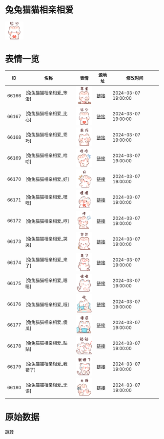 # 兔兔猫猫相亲相爱

<img src="./cover.png" height="60" alt="cover" />

# 表情一览

|ID|名称|表情|源地址|修改时间|
|----|----|----|----|----|
|66166|[兔兔猫猫相亲相爱_笨蛋]|<img src="./pic/066166_%5B兔兔猫猫相亲相爱_笨蛋%5D.png" height="60" alt="笨蛋"/>|[链接](https://i0.hdslb.com/bfs/garb/a1c40e992e53bb1e4ed4431855828e4d023b5e44.png)|2024-03-07 19:00:00|
|66167|[兔兔猫猫相亲相爱_比心]|<img src="./pic/066167_%5B兔兔猫猫相亲相爱_比心%5D.png" height="60" alt="比心"/>|[链接](https://i0.hdslb.com/bfs/garb/2a45f628f9ad64938211cf47de48d7a7882dd890.png)|2024-03-07 19:00:00|
|66168|[兔兔猫猫相亲相爱_乖巧]|<img src="./pic/066168_%5B兔兔猫猫相亲相爱_乖巧%5D.png" height="60" alt="乖巧"/>|[链接](https://i0.hdslb.com/bfs/garb/3f439823a639f82b57c8597cb6d0d18bccec5bf1.png)|2024-03-07 19:00:00|
|66169|[兔兔猫猫相亲相爱_哈哈]|<img src="./pic/066169_%5B兔兔猫猫相亲相爱_哈哈%5D.png" height="60" alt="哈哈"/>|[链接](https://i0.hdslb.com/bfs/garb/adfe42cc09d2e45f47accce58a4fdfabde8204a3.png)|2024-03-07 19:00:00|
|66170|[兔兔猫猫相亲相爱_好]|<img src="./pic/066170_%5B兔兔猫猫相亲相爱_好%5D.png" height="60" alt="好"/>|[链接](https://i0.hdslb.com/bfs/garb/856d545636554d3cec43cbd2cfa922a80f5f4f8c.png)|2024-03-07 19:00:00|
|66171|[兔兔猫猫相亲相爱_嘿嘿]|<img src="./pic/066171_%5B兔兔猫猫相亲相爱_嘿嘿%5D.png" height="60" alt="嘿嘿"/>|[链接](https://i0.hdslb.com/bfs/garb/53aabf9f4fcb48979620d1181b87014a0178dee6.png)|2024-03-07 19:00:00|
|66172|[兔兔猫猫相亲相爱_哼]|<img src="./pic/066172_%5B兔兔猫猫相亲相爱_哼%5D.png" height="60" alt="哼"/>|[链接](https://i0.hdslb.com/bfs/garb/3f510b16975eca40d5bbeb4f8115738fb4bce784.png)|2024-03-07 19:00:00|
|66173|[兔兔猫猫相亲相爱_哭哭]|<img src="./pic/066173_%5B兔兔猫猫相亲相爱_哭哭%5D.png" height="60" alt="哭哭"/>|[链接](https://i0.hdslb.com/bfs/garb/d5fd9eb3f5b0ddb68adee66194a451581b71d47e.png)|2024-03-07 19:00:00|
|66174|[兔兔猫猫相亲相爱_来了]|<img src="./pic/066174_%5B兔兔猫猫相亲相爱_来了%5D.png" height="60" alt="来了"/>|[链接](https://i0.hdslb.com/bfs/garb/2a98a8454bff72c2056d9fcc92037407e6b624a8.png)|2024-03-07 19:00:00|
|66175|[兔兔猫猫相亲相爱_嗯嗯]|<img src="./pic/066175_%5B兔兔猫猫相亲相爱_嗯嗯%5D.png" height="60" alt="嗯嗯"/>|[链接](https://i0.hdslb.com/bfs/garb/4f186c69a55871607996b4efd06cf938987e3cf2.png)|2024-03-07 19:00:00|
|66176|[兔兔猫猫相亲相爱_哦]|<img src="./pic/066176_%5B兔兔猫猫相亲相爱_哦%5D.png" height="60" alt="哦"/>|[链接](https://i0.hdslb.com/bfs/garb/5abcc11f461b705bca8bb8ac316f07a9de98148c.png)|2024-03-07 19:00:00|
|66177|[兔兔猫猫相亲相爱_傻瓜]|<img src="./pic/066177_%5B兔兔猫猫相亲相爱_傻瓜%5D.png" height="60" alt="傻瓜"/>|[链接](https://i0.hdslb.com/bfs/garb/5a1d7c6a147409b0b4f3d20514008670d08e15c3.png)|2024-03-07 19:00:00|
|66178|[兔兔猫猫相亲相爱_贴贴]|<img src="./pic/066178_%5B兔兔猫猫相亲相爱_贴贴%5D.png" height="60" alt="贴贴"/>|[链接](https://i0.hdslb.com/bfs/garb/60bac56193b6da75d04125268773a222ca177e49.png)|2024-03-07 19:00:00|
|66179|[兔兔猫猫相亲相爱_我错了]|<img src="./pic/066179_%5B兔兔猫猫相亲相爱_我错了%5D.png" height="60" alt="我错了"/>|[链接](https://i0.hdslb.com/bfs/garb/b3973d1fbb9597c5f07ff4c9f182b7a8a975dd15.png)|2024-03-07 19:00:00|
|66180|[兔兔猫猫相亲相爱_无语]|<img src="./pic/066180_%5B兔兔猫猫相亲相爱_无语%5D.png" height="60" alt="无语"/>|[链接](https://i0.hdslb.com/bfs/garb/c6e90c5d147069405b0ee8344877d2b4e9764b5e.png)|2024-03-07 19:00:00|

# 原始数据

[跳转](./raw.json)

